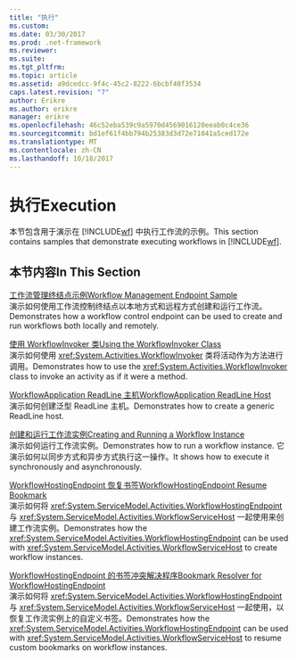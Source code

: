 ```yaml
---
title: "执行"
ms.custom: 
ms.date: 03/30/2017
ms.prod: .net-framework
ms.reviewer: 
ms.suite: 
ms.tgt_pltfrm: 
ms.topic: article
ms.assetid: a9dcedcc-9f4c-45c2-8222-6bcbf48f3534
caps.latest.revision: "7"
author: Erikre
ms.author: erikre
manager: erikre
ms.openlocfilehash: 46c52eba539c9a5970d4569016120eeab0c4ce36
ms.sourcegitcommit: bd1ef61f4bb794b25383d3d72e71041a5ced172e
ms.translationtype: MT
ms.contentlocale: zh-CN
ms.lasthandoff: 10/18/2017
---
```

# <a name="execution"></a><span data-ttu-id="0fd24-102">执行</span><span class="sxs-lookup"><span data-stu-id="0fd24-102">Execution</span></span>
<span data-ttu-id="0fd24-103">本节包含用于演示在 [!INCLUDE[wf](../../../../includes/wf-md.md)] 中执行工作流的示例。</span><span class="sxs-lookup"><span data-stu-id="0fd24-103">This section contains samples that demonstrate executing workflows in [!INCLUDE[wf](../../../../includes/wf-md.md)].</span></span>  
  
## <a name="in-this-section"></a><span data-ttu-id="0fd24-104">本节内容</span><span class="sxs-lookup"><span data-stu-id="0fd24-104">In This Section</span></span>  
 [<span data-ttu-id="0fd24-105">工作流管理终结点示例</span><span class="sxs-lookup"><span data-stu-id="0fd24-105">Workflow Management Endpoint Sample</span></span>](../../../../docs/framework/windows-workflow-foundation/samples/workflow-management-endpoint-sample.md)  
 <span data-ttu-id="0fd24-106">演示如何使用工作流控制终结点以本地方式和远程方式创建和运行工作流。</span><span class="sxs-lookup"><span data-stu-id="0fd24-106">Demonstrates how a workflow control endpoint can be used to create and run workflows both locally and remotely.</span></span>  
  
 [<span data-ttu-id="0fd24-107">使用 WorkflowInvoker 类</span><span class="sxs-lookup"><span data-stu-id="0fd24-107">Using the WorkflowInvoker Class</span></span>](../../../../docs/framework/windows-workflow-foundation/samples/using-the-workflowinvoker-class.md)  
 <span data-ttu-id="0fd24-108">演示如何使用 <xref:System.Activities.WorkflowInvoker> 类将活动作为方法进行调用。</span><span class="sxs-lookup"><span data-stu-id="0fd24-108">Demonstrates how to use the <xref:System.Activities.WorkflowInvoker> class to invoke an activity as if it were a method.</span></span>  
  
 [<span data-ttu-id="0fd24-109">WorkflowApplication ReadLine 主机</span><span class="sxs-lookup"><span data-stu-id="0fd24-109">WorkflowApplication ReadLine Host</span></span>](../../../../docs/framework/windows-workflow-foundation/samples/workflowapplication-readline-host.md)  
 <span data-ttu-id="0fd24-110">演示如何创建泛型 ReadLine 主机。</span><span class="sxs-lookup"><span data-stu-id="0fd24-110">Demonstrates how to create a generic ReadLine host.</span></span>  
  
 [<span data-ttu-id="0fd24-111">创建和运行工作流实例</span><span class="sxs-lookup"><span data-stu-id="0fd24-111">Creating and Running a Workflow Instance</span></span>](../../../../docs/framework/windows-workflow-foundation/samples/creating-and-running-a-workflow-instance.md)  
 <span data-ttu-id="0fd24-112">演示如何运行工作流实例。</span><span class="sxs-lookup"><span data-stu-id="0fd24-112">Demonstrates how to run a workflow instance.</span></span> <span data-ttu-id="0fd24-113">它演示如何以同步方式和异步方式执行这一操作。</span><span class="sxs-lookup"><span data-stu-id="0fd24-113">It shows how to execute it synchronously and asynchronously.</span></span>  
  
 [<span data-ttu-id="0fd24-114">WorkflowHostingEndpoint 恢复书签</span><span class="sxs-lookup"><span data-stu-id="0fd24-114">WorkflowHostingEndpoint Resume Bookmark</span></span>](../../../../docs/framework/windows-workflow-foundation/samples/workflowhostingendpoint-resume-bookmark.md)  
 <span data-ttu-id="0fd24-115">演示如何将 <xref:System.ServiceModel.Activities.WorkflowHostingEndpoint> 与 <xref:System.ServiceModel.Activities.WorkflowServiceHost> 一起使用来创建工作流实例。</span><span class="sxs-lookup"><span data-stu-id="0fd24-115">Demonstrates how the <xref:System.ServiceModel.Activities.WorkflowHostingEndpoint> can be used with <xref:System.ServiceModel.Activities.WorkflowServiceHost> to create workflow instances.</span></span>  
  
 [<span data-ttu-id="0fd24-116">WorkflowHostingEndpoint 的书签冲突解决程序</span><span class="sxs-lookup"><span data-stu-id="0fd24-116">Bookmark Resolver for WorkflowHostingEndpoint</span></span>](../../../../docs/framework/windows-workflow-foundation/samples/bookmark-resolver-for-workflowhostingendpoint.md)  
 <span data-ttu-id="0fd24-117">演示如何将 <xref:System.ServiceModel.Activities.WorkflowHostingEndpoint> 与 <xref:System.ServiceModel.Activities.WorkflowServiceHost> 一起使用，以恢复工作流实例上的自定义书签。</span><span class="sxs-lookup"><span data-stu-id="0fd24-117">Demonstrates how the <xref:System.ServiceModel.Activities.WorkflowHostingEndpoint> can be used with <xref:System.ServiceModel.Activities.WorkflowServiceHost> to resume custom bookmarks on workflow instances.</span></span>
